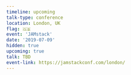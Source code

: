 ```yaml
---
timeline: upcoming
talk-type: conference
location: London, UK
flag: 🇬🇧
event: 'JAMstack'
date: '2019-07-09'
hidden: true
upcoming: true
talk: TBD
event-link: https://jamstackconf.com/london/
---
```

